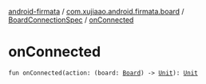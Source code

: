 [android-firmata](../../index.md) / [com.xujiaao.android.firmata.board](../index.md) / [BoardConnectionSpec](index.md) / [onConnected](./on-connected.md)

# onConnected

`fun onConnected(action: (board: `[`Board`](../-board/index.md)`) -> `[`Unit`](https://kotlinlang.org/api/latest/jvm/stdlib/kotlin/-unit/index.html)`): `[`Unit`](https://kotlinlang.org/api/latest/jvm/stdlib/kotlin/-unit/index.html)